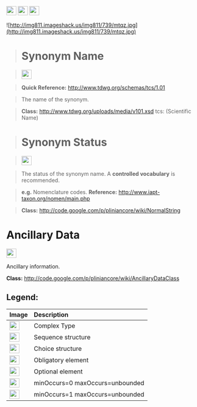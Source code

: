 <img src='http://imageshack.us/a/img16/5397/multipleg.jpg' width='26' height='24' /> <img src='http://img6.imageshack.us/img6/1315/sequencej.jpg' width='26' height='24' /> <img src='http://img198.imageshack.us/img198/6134/unoinfinito.jpg' width='26' height='24' />

![http://img811.imageshack.us/img811/739/mtqz.jpg](http://img811.imageshack.us/img811/739/mtqz.jpg)




> # Synonym Name #

> <img src='http://img52.imageshack.us/img52/2777/elementkw.jpg' width='26' height='24' />

> <b>Quick Reference:</b> http://www.tdwg.org/schemas/tcs/1.01

> The name of the synonym.

> <b>Class:</b> http://www.tdwg.org/uploads/media/v101.xsd tcs: (Scientific Name)


> # Synonym Status #

> <img src='http://img585.imageshack.us/img585/4808/optional.jpg' width='26' height='24' />

> The status of the synonym name. A <b>controlled vocabulary</b> is recommended.

> <b>e.g.</b> Nomenclature codes. <b>Reference:</b> http://www.iapt-taxon.org/nomen/main.php

> <b>Class:</b> http://code.google.com/p/pliniancore/wiki/NormalString


# Ancillary Data #

<img src='http://img19.imageshack.us/img19/4356/infinitol.jpg' width='26' height='24' />

Ancillary information.

**Class:** http://code.google.com/p/pliniancore/wiki/AncillaryDataClass


<h2><b>Legend:</b></h2>

|Image|Description|
|:----|:----------|
|<img src='http://imageshack.us/a/img16/5397/multipleg.jpg' width='26' height='24' />|Complex Type|
|<img src='http://img6.imageshack.us/img6/1315/sequencej.jpg' width='26' height='24' />|Sequence structure|
|<img src='http://img266.imageshack.us/img266/2791/choice.jpg' width='26' height='24' />|Choice structure|
|<img src='http://img52.imageshack.us/img52/2777/elementkw.jpg' width='26' height='24' />|Obligatory element|
|<img src='http://img585.imageshack.us/img585/4808/optional.jpg' width='26' height='24' />|Optional element|
|<img src='http://img19.imageshack.us/img19/4356/infinitol.jpg' width='26' height='24' />|minOccurs=0 maxOccurs=unbounded|
|<img src='http://img198.imageshack.us/img198/6134/unoinfinito.jpg' width='26' height='24' />|minOccurs=1 maxOccurs=unbounded|